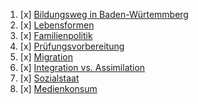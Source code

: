
1. [x]  [Bildungsweg in Baden-Würtemmberg](Bildungsweg_in_Baden_Würtemmberg.md)
2. [x] [Lebensformen](Lebensformen.md)
3. [x] [Familienpolitik](Familienpolitik.md)
4. [x] [Prüfungsvorbereitung](Prüfungsvorbereitung.md)
5. [x] [Migration](Migration.md)
6. [x] [Integration vs. Assimilation](Integration_Assimilation.md)
7. [x] [Sozialstaat](Sozialstaat.md)
8. [x] [Medienkonsum](Medienkonsum.md)